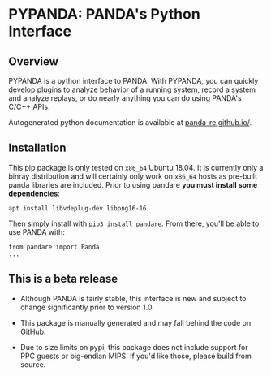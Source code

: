 PYPANDA: PANDA's Python Interface
========
Overview
--
PYPANDA is a python interface to PANDA. With PYPANDA, you can quickly develop plugins
to analyze behavior of a running system, record a system and analyze replays, or do
nearly anything you can do using PANDA's C/C++ APIs.

Autogenerated python documentation is available at [panda-re.github.io/](https://panda-re.github.io/).

Installation
--
This pip package is only tested on `x86_64` Ubuntu 18.04.
It is currently only a binray distribution and will certainly only work on `x86_64` hosts as pre-built panda libraries are included.
Prior to using pandare **you must install some dependencies**:
```
apt install libvdeplug-dev libpng16-16
```

Then simply install with `pip3 install pandare`. From there, you'll be able to use PANDA with:

```
from pandare import Panda
...
```


This is a beta release
---
* Although PANDA is fairly stable, this interface is new and subject to change significantly prior to version 1.0.

* This package is manually generated and may fall behind the code on GitHub.

* Due to size limits on pypi, this package does not include support for PPC guests or big-endian MIPS. If you'd like those, please build from source.
